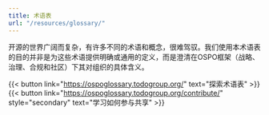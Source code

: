 ```yaml
---
title: 术语表
url: "/resources/glossary/"
---
```


开源的世界广阔而复杂，有许多不同的术语和概念，很难驾驭。我们使用本术语表的目的并非是为这些术语提供明确或通用的定义，而是澄清在OSPO框架（战略、治理、合规和社区）下其对组织的具体含义。

{{< button link="https://ospoglossary.todogroup.org/" text="探索术语表" >}} {{< button link="https://ospoglossary.todogroup.org/contribute/" style="secondary" text="学习如何参与共享" >}}
